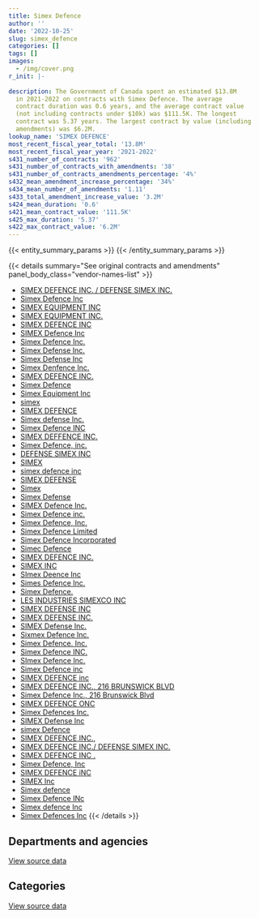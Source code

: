 ```yaml
---
title: Simex Defence
author: ''
date: '2022-10-25'
slug: simex_defence
categories: []
tags: []
images:
  - /img/cover.png
r_init: |-
  
description: The Government of Canada spent an estimated $13.8M
  in 2021-2022 on contracts with Simex Defence. The average
  contract duration was 0.6 years, and the average contract value
  (not including contracts under $10k) was $111.5K. The longest
  contract was 5.37 years. The largest contract by value (including
  amendments) was $6.2M.
lookup_name: 'SIMEX DEFENCE'
most_recent_fiscal_year_total: '13.8M'
most_recent_fiscal_year_year: '2021-2022'
s431_number_of_contracts: '962'
s431_number_of_contracts_with_amendments: '38'
s431_number_of_contracts_amendments_percentage: '4%'
s432_mean_amendment_increase_percentage: '34%'
s434_mean_number_of_amendments: '1.11'
s433_total_amendment_increase_value: '3.2M'
s424_mean_duration: '0.6'
s421_mean_contract_value: '111.5K'
s425_max_duration: '5.37'
s422_max_contract_value: '6.2M'
---
```


<script src="/rmarkdown-libs/htmlwidgets/htmlwidgets.js"></script>
<link href="/rmarkdown-libs/datatables-css/datatables-crosstalk.css" rel="stylesheet" />
<script src="/rmarkdown-libs/datatables-binding/datatables.js"></script>
<script src="/rmarkdown-libs/jquery/jquery-3.6.0.min.js"></script>
<link href="/rmarkdown-libs/dt-core-bootstrap/css/dataTables.bootstrap.min.css" rel="stylesheet" />
<link href="/rmarkdown-libs/dt-core-bootstrap/css/dataTables.bootstrap.extra.css" rel="stylesheet" />
<script src="/rmarkdown-libs/dt-core-bootstrap/js/jquery.dataTables.min.js"></script>
<script src="/rmarkdown-libs/dt-core-bootstrap/js/dataTables.bootstrap.min.js"></script>
<link href="/rmarkdown-libs/crosstalk/css/crosstalk.min.css" rel="stylesheet" />
<script src="/rmarkdown-libs/crosstalk/js/crosstalk.min.js"></script>
<script src="/rmarkdown-libs/htmlwidgets/htmlwidgets.js"></script>
<link href="/rmarkdown-libs/datatables-css/datatables-crosstalk.css" rel="stylesheet" />
<script src="/rmarkdown-libs/datatables-binding/datatables.js"></script>
<script src="/rmarkdown-libs/jquery/jquery-3.6.0.min.js"></script>
<link href="/rmarkdown-libs/dt-core-bootstrap/css/dataTables.bootstrap.min.css" rel="stylesheet" />
<link href="/rmarkdown-libs/dt-core-bootstrap/css/dataTables.bootstrap.extra.css" rel="stylesheet" />
<script src="/rmarkdown-libs/dt-core-bootstrap/js/jquery.dataTables.min.js"></script>
<script src="/rmarkdown-libs/dt-core-bootstrap/js/dataTables.bootstrap.min.js"></script>
<link href="/rmarkdown-libs/crosstalk/css/crosstalk.min.css" rel="stylesheet" />
<script src="/rmarkdown-libs/crosstalk/js/crosstalk.min.js"></script>

{{< entity_summary_params >}}
{{< /entity_summary_params >}}

{{< details summary="See original contracts and amendments" panel_body_class="vendor-names-list" >}}
- [SIMEX DEFENCE INC. / DEFENSE SIMEX INC.](https://search.open.canada.ca/en/ct/?sort=contract_value_f%20desc&page=1&search_text=%22SIMEX%20DEFENCE%20INC.%20%2f%20DEFENSE%20SIMEX%20INC.%22)
- [Simex Defence Inc](https://search.open.canada.ca/en/ct/?sort=contract_value_f%20desc&page=1&search_text=%22Simex%20Defence%20Inc%22)
- [SIMEX EQUIPMENT INC](https://search.open.canada.ca/en/ct/?sort=contract_value_f%20desc&page=1&search_text=%22SIMEX%20EQUIPMENT%20INC%22)
- [SIMEX EQUIPMENT INC.](https://search.open.canada.ca/en/ct/?sort=contract_value_f%20desc&page=1&search_text=%22SIMEX%20EQUIPMENT%20INC.%22)
- [SIMEX DEFENCE INC](https://search.open.canada.ca/en/ct/?sort=contract_value_f%20desc&page=1&search_text=%22SIMEX%20DEFENCE%20INC%22)
- [SIMEX Defence Inc](https://search.open.canada.ca/en/ct/?sort=contract_value_f%20desc&page=1&search_text=%22SIMEX%20Defence%20Inc%22)
- [Simex Defence Inc.](https://search.open.canada.ca/en/ct/?sort=contract_value_f%20desc&page=1&search_text=%22Simex%20Defence%20Inc.%22)
- [Simex Defense Inc.](https://search.open.canada.ca/en/ct/?sort=contract_value_f%20desc&page=1&search_text=%22Simex%20Defense%20Inc.%22)
- [Simex Defense Inc](https://search.open.canada.ca/en/ct/?sort=contract_value_f%20desc&page=1&search_text=%22Simex%20Defense%20Inc%22)
- [Simex Denfence Inc.](https://search.open.canada.ca/en/ct/?sort=contract_value_f%20desc&page=1&search_text=%22Simex%20Denfence%20Inc.%22)
- [SIMEX DEFENCE INC.](https://search.open.canada.ca/en/ct/?sort=contract_value_f%20desc&page=1&search_text=%22SIMEX%20DEFENCE%20INC.%22)
- [Simex Defence](https://search.open.canada.ca/en/ct/?sort=contract_value_f%20desc&page=1&search_text=%22Simex%20Defence%22)
- [Simex Equipment Inc](https://search.open.canada.ca/en/ct/?sort=contract_value_f%20desc&page=1&search_text=%22Simex%20Equipment%20Inc%22)
- [simex](https://search.open.canada.ca/en/ct/?sort=contract_value_f%20desc&page=1&search_text=%22simex%22)
- [SIMEX DEFENCE](https://search.open.canada.ca/en/ct/?sort=contract_value_f%20desc&page=1&search_text=%22SIMEX%20DEFENCE%22)
- [Simex defense Inc.](https://search.open.canada.ca/en/ct/?sort=contract_value_f%20desc&page=1&search_text=%22Simex%20defense%20Inc.%22)
- [Simex Defence INC](https://search.open.canada.ca/en/ct/?sort=contract_value_f%20desc&page=1&search_text=%22Simex%20Defence%20INC%22)
- [SIMEX DEFFENCE INC.](https://search.open.canada.ca/en/ct/?sort=contract_value_f%20desc&page=1&search_text=%22SIMEX%20DEFFENCE%20INC.%22)
- [Simex Defence, inc.](https://search.open.canada.ca/en/ct/?sort=contract_value_f%20desc&page=1&search_text=%22Simex%20Defence%2c%20inc.%22)
- [DEFENSE SIMEX INC](https://search.open.canada.ca/en/ct/?sort=contract_value_f%20desc&page=1&search_text=%22DEFENSE%20SIMEX%20INC%22)
- [SIMEX](https://search.open.canada.ca/en/ct/?sort=contract_value_f%20desc&page=1&search_text=%22SIMEX%22)
- [simex defence inc](https://search.open.canada.ca/en/ct/?sort=contract_value_f%20desc&page=1&search_text=%22simex%20defence%20inc%22)
- [SIMEX DEFENSE](https://search.open.canada.ca/en/ct/?sort=contract_value_f%20desc&page=1&search_text=%22SIMEX%20DEFENSE%22)
- [Simex](https://search.open.canada.ca/en/ct/?sort=contract_value_f%20desc&page=1&search_text=%22Simex%22)
- [Simex Defense](https://search.open.canada.ca/en/ct/?sort=contract_value_f%20desc&page=1&search_text=%22Simex%20Defense%22)
- [SIMEX Defence Inc.](https://search.open.canada.ca/en/ct/?sort=contract_value_f%20desc&page=1&search_text=%22SIMEX%20Defence%20Inc.%22)
- [Simex Defence inc.](https://search.open.canada.ca/en/ct/?sort=contract_value_f%20desc&page=1&search_text=%22Simex%20Defence%20inc.%22)
- [Simex Defence, Inc.](https://search.open.canada.ca/en/ct/?sort=contract_value_f%20desc&page=1&search_text=%22Simex%20Defence%2c%20Inc.%22)
- [Simex Defence Limited](https://search.open.canada.ca/en/ct/?sort=contract_value_f%20desc&page=1&search_text=%22Simex%20Defence%20Limited%22)
- [Simex Defence Incorporated](https://search.open.canada.ca/en/ct/?sort=contract_value_f%20desc&page=1&search_text=%22Simex%20Defence%20Incorporated%22)
- [Simec Defence](https://search.open.canada.ca/en/ct/?sort=contract_value_f%20desc&page=1&search_text=%22Simec%20Defence%22)
- [SIMEX DEFENCE INC.](https://search.open.canada.ca/en/ct/?sort=contract_value_f%20desc&page=1&search_text=%22SIMEX%20%20DEFENCE%20INC.%22)
- [SIMEX INC](https://search.open.canada.ca/en/ct/?sort=contract_value_f%20desc&page=1&search_text=%22SIMEX%20INC%22)
- [SImex Deence Inc](https://search.open.canada.ca/en/ct/?sort=contract_value_f%20desc&page=1&search_text=%22SImex%20Deence%20Inc%22)
- [Simes Defence Inc.](https://search.open.canada.ca/en/ct/?sort=contract_value_f%20desc&page=1&search_text=%22Simes%20Defence%20Inc.%22)
- [Simex Defence.](https://search.open.canada.ca/en/ct/?sort=contract_value_f%20desc&page=1&search_text=%22Simex%20Defence.%22)
- [LES INDUSTRIES SIMEXCO INC](https://search.open.canada.ca/en/ct/?sort=contract_value_f%20desc&page=1&search_text=%22LES%20INDUSTRIES%20SIMEXCO%20INC%22)
- [SIMEX DEFENSE INC](https://search.open.canada.ca/en/ct/?sort=contract_value_f%20desc&page=1&search_text=%22SIMEX%20DEFENSE%20INC%22)
- [SIMEX DEFENSE INC.](https://search.open.canada.ca/en/ct/?sort=contract_value_f%20desc&page=1&search_text=%22SIMEX%20DEFENSE%20INC.%22)
- [SIMEX Defense Inc.](https://search.open.canada.ca/en/ct/?sort=contract_value_f%20desc&page=1&search_text=%22SIMEX%20Defense%20Inc.%22)
- [Sixmex Defence Inc.](https://search.open.canada.ca/en/ct/?sort=contract_value_f%20desc&page=1&search_text=%22Sixmex%20Defence%20Inc.%22)
- [Simex Defence. Inc.](https://search.open.canada.ca/en/ct/?sort=contract_value_f%20desc&page=1&search_text=%22Simex%20Defence.%20Inc.%22)
- [Simex Defence INC.](https://search.open.canada.ca/en/ct/?sort=contract_value_f%20desc&page=1&search_text=%22Simex%20Defence%20INC.%22)
- [SImex Defence Inc.](https://search.open.canada.ca/en/ct/?sort=contract_value_f%20desc&page=1&search_text=%22SImex%20Defence%20Inc.%22)
- [Simex Defence inc](https://search.open.canada.ca/en/ct/?sort=contract_value_f%20desc&page=1&search_text=%22Simex%20Defence%20inc%22)
- [SIMEX DEFENCE inc](https://search.open.canada.ca/en/ct/?sort=contract_value_f%20desc&page=1&search_text=%22SIMEX%20DEFENCE%20inc%22)
- [SIMEX DEFENCE INC., 216 BRUNSWICK BLVD](https://search.open.canada.ca/en/ct/?sort=contract_value_f%20desc&page=1&search_text=%22SIMEX%20DEFENCE%20INC.%2c%20216%20BRUNSWICK%20BLVD%22)
- [Simex Defence Inc., 216 Brunswick Blvd](https://search.open.canada.ca/en/ct/?sort=contract_value_f%20desc&page=1&search_text=%22Simex%20Defence%20Inc.%2c%20216%20Brunswick%20Blvd%22)
- [SIMEX DEFENCE ONC](https://search.open.canada.ca/en/ct/?sort=contract_value_f%20desc&page=1&search_text=%22SIMEX%20DEFENCE%20ONC%22)
- [Simex Defences Inc.](https://search.open.canada.ca/en/ct/?sort=contract_value_f%20desc&page=1&search_text=%22Simex%20Defences%20Inc.%22)
- [SIMEX Defense Inc](https://search.open.canada.ca/en/ct/?sort=contract_value_f%20desc&page=1&search_text=%22SIMEX%20Defense%20Inc%22)
- [simex Defence](https://search.open.canada.ca/en/ct/?sort=contract_value_f%20desc&page=1&search_text=%22simex%20Defence%22)
- [SIMEX DEFENCE,INC.,](https://search.open.canada.ca/en/ct/?sort=contract_value_f%20desc&page=1&search_text=%22SIMEX%20DEFENCE%2cINC.%2c%22)
- [SIMEX DEFENCE INC./ DEFENSE SIMEX INC.](https://search.open.canada.ca/en/ct/?sort=contract_value_f%20desc&page=1&search_text=%22SIMEX%20DEFENCE%20INC.%2f%20DEFENSE%20SIMEX%20INC.%22)
- [SIMEX DEFENCE INC .](https://search.open.canada.ca/en/ct/?sort=contract_value_f%20desc&page=1&search_text=%22SIMEX%20DEFENCE%20INC%20.%22)
- [Simex Defence, Inc](https://search.open.canada.ca/en/ct/?sort=contract_value_f%20desc&page=1&search_text=%22Simex%20Defence%2c%20Inc%22)
- [SIMEX DEFENCE iNC](https://search.open.canada.ca/en/ct/?sort=contract_value_f%20desc&page=1&search_text=%22SIMEX%20DEFENCE%20iNC%22)
- [SIMEX Inc](https://search.open.canada.ca/en/ct/?sort=contract_value_f%20desc&page=1&search_text=%22SIMEX%20Inc%22)
- [Simex defence](https://search.open.canada.ca/en/ct/?sort=contract_value_f%20desc&page=1&search_text=%22Simex%20defence%22)
- [Simex Defence INc](https://search.open.canada.ca/en/ct/?sort=contract_value_f%20desc&page=1&search_text=%22Simex%20Defence%20INc%22)
- [Simex defence Inc](https://search.open.canada.ca/en/ct/?sort=contract_value_f%20desc&page=1&search_text=%22Simex%20defence%20Inc%22)
- [Simex Defences Inc](https://search.open.canada.ca/en/ct/?sort=contract_value_f%20desc&page=1&search_text=%22Simex%20Defences%20Inc%22)
{{< /details >}}

## Departments and agencies

<div id="htmlwidget-1" style="width:100%;height:auto;" class="datatables html-widget"></div>
<script type="application/json" data-for="htmlwidget-1">{"x":{"style":"bootstrap","filter":"none","vertical":false,"data":[["<a href=\"/departments/csc-scc/\">Correctional Service of Canada<\/a>","<a href=\"/departments/csps-efpc/\">Canada School of Public Service<\/a>","<a href=\"/departments/dfo-mpo/\">Fisheries and Oceans Canada<\/a>","<a href=\"/departments/dnd-mdn/\">National Defence<\/a>","<a href=\"/departments/ec/\">Environment and Climate Change Canada<\/a>","<a href=\"/departments/nrc-cnrc/\">National Research Council Canada<\/a>","<a href=\"/departments/nrcan-rncan/\">Natural Resources Canada<\/a>","<a href=\"/departments/pch/\">Canadian Heritage<\/a>","<a href=\"/departments/pwgsc-tpsgc/\">Public Services and Procurement Canada<\/a>","<a href=\"/departments/rcmp-grc/\">Royal Canadian Mounted Police<\/a>","<a href=\"/departments/tc/\">Transport Canada<\/a>","<a href=\"/departments/tsb-bst/\">Transportation Safety Board of Canada<\/a>"],[null,null,190041.31,21023934.64,36555.5,43957,102265.99,21932.93,14156.64,61377.87,206146.16,null],[11436.56,36164.43,412773.39,15225391.79,null,21447.4,null,null,null,46920.79,527332.21,null],[11436.56,null,null,9668251.22,null,null,null,null,24024.08,null,153011.59,38514.92],[null,null,null,13418278.79,null,null,null,null,null,12232.2,376286.89,null]],"container":"<table class=\"table table-striped table-hover row-border order-column display\">\n  <thead>\n    <tr>\n      <th>Department<\/th>\n      <th>2018-2019<\/th>\n      <th>2019-2020<\/th>\n      <th>2020-2021<\/th>\n      <th>2021-2022<\/th>\n    <\/tr>\n  <\/thead>\n<\/table>","options":{"order":[[4,"desc"]],"pageLength":10,"autoWidth":true,"columnDefs":[{"targets":1,"render":"function(data, type, row, meta) {\n    return type !== 'display' ? data : DTWidget.formatCurrency(data, \"$\", 2, 3, \",\", \".\", true, null);\n  }"},{"targets":2,"render":"function(data, type, row, meta) {\n    return type !== 'display' ? data : DTWidget.formatCurrency(data, \"$\", 2, 3, \",\", \".\", true, null);\n  }"},{"targets":3,"render":"function(data, type, row, meta) {\n    return type !== 'display' ? data : DTWidget.formatCurrency(data, \"$\", 2, 3, \",\", \".\", true, null);\n  }"},{"targets":4,"render":"function(data, type, row, meta) {\n    return type !== 'display' ? data : DTWidget.formatCurrency(data, \"$\", 2, 3, \",\", \".\", true, null);\n  }"},{"width":"16%","targets":[1,2,3,4]},{"className":"dt-right","targets":[1,2,3,4]}],"orderClasses":false}},"evals":["options.columnDefs.0.render","options.columnDefs.1.render","options.columnDefs.2.render","options.columnDefs.3.render"],"jsHooks":[]}</script>
<p class="text-right">
<a href="https://github.com/GoC-Spending/contracts-data/tree/main/data/out/vendors/simex_defence/summary_by_fiscal_year_by_department.csv" class="source-data-link btn btn-link">View source data</a>
</p>

## Categories

<div id="htmlwidget-2" style="width:100%;height:auto;" class="datatables html-widget"></div>
<script type="application/json" data-for="htmlwidget-2">{"x":{"style":"bootstrap","filter":"none","vertical":false,"data":[["<a href=\"/categories/facilities_and_construction/\">Facilities and construction<\/a>","<a href=\"/categories/office_management/\">Office management<\/a>","<a href=\"/categories/defence/\">Defence<\/a>","<a href=\"/categories/information_technology/\">Information technology<\/a>","<a href=\"/categories/transportation_and_logistics/\">Transportation and logistics<\/a>","<a href=\"/categories/industrial_products_and_services/\">Industrial products and services<\/a>"],[929453.83,null,10170639.54,102265.99,457565.34,10040443.33],[677656.58,5435.35,6097643.67,36164.43,886029.85,8578536.7],[879111.93,14131.9,4204469.84,38514.92,153011.59,4605998.18],[2153633.69,null,6494326.54,null,388519.09,4770318.55]],"container":"<table class=\"table table-striped table-hover row-border order-column display\">\n  <thead>\n    <tr>\n      <th>Category<\/th>\n      <th>2018-2019<\/th>\n      <th>2019-2020<\/th>\n      <th>2020-2021<\/th>\n      <th>2021-2022<\/th>\n    <\/tr>\n  <\/thead>\n<\/table>","options":{"order":[[4,"desc"]],"dom":"t","pageLength":30,"autoWidth":true,"columnDefs":[{"targets":1,"render":"function(data, type, row, meta) {\n    return type !== 'display' ? data : DTWidget.formatCurrency(data, \"$\", 2, 3, \",\", \".\", true, null);\n  }"},{"targets":2,"render":"function(data, type, row, meta) {\n    return type !== 'display' ? data : DTWidget.formatCurrency(data, \"$\", 2, 3, \",\", \".\", true, null);\n  }"},{"targets":3,"render":"function(data, type, row, meta) {\n    return type !== 'display' ? data : DTWidget.formatCurrency(data, \"$\", 2, 3, \",\", \".\", true, null);\n  }"},{"targets":4,"render":"function(data, type, row, meta) {\n    return type !== 'display' ? data : DTWidget.formatCurrency(data, \"$\", 2, 3, \",\", \".\", true, null);\n  }"},{"width":"16%","targets":[1,2,3,4]},{"className":"dt-right","targets":[1,2,3,4]}],"orderClasses":false,"lengthMenu":[10,25,30,50,100]}},"evals":["options.columnDefs.0.render","options.columnDefs.1.render","options.columnDefs.2.render","options.columnDefs.3.render"],"jsHooks":[]}</script>
<p class="text-right">
<a href="https://github.com/GoC-Spending/contracts-data/tree/main/data/out/vendors/simex_defence/summary_by_fiscal_year_by_category.csv" class="source-data-link btn btn-link">View source data</a>
</p>
